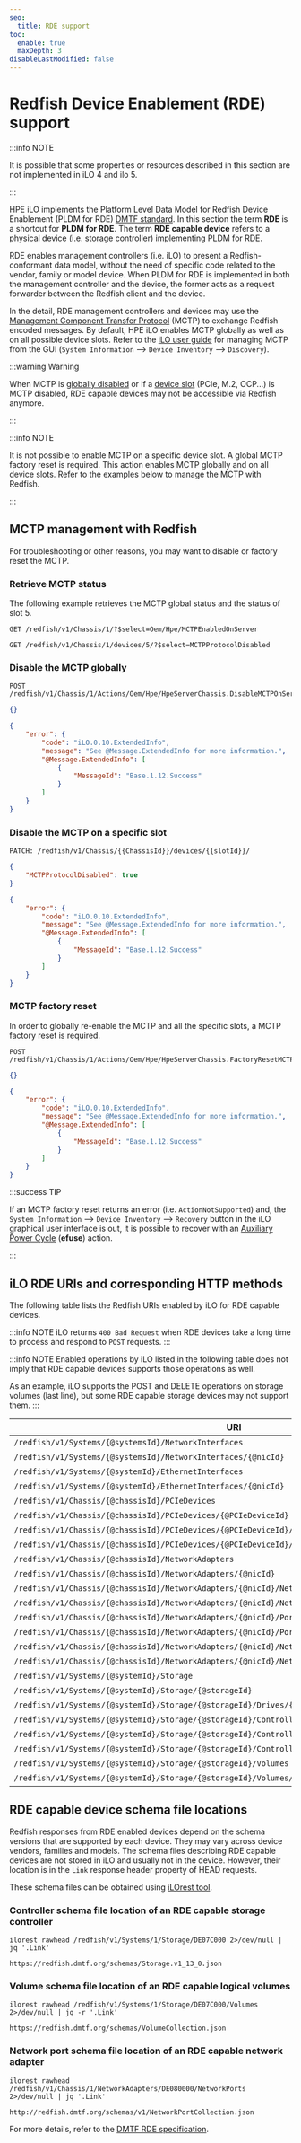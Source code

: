 ```yaml
---
seo:
  title: RDE support
toc:
  enable: true
  maxDepth: 3
disableLastModified: false
---
```


# Redfish Device Enablement (RDE) support

:::info NOTE

It is possible that some properties or resources described in this section are not implemented in iLO 4 and ilo 5.

:::

HPE iLO implements the Platform Level Data Model for Redfish Device Enablement (PLDM for RDE) <a href="https://www.dmtf.org/dsp/DSP0218" target="_blank">DMTF standard</a>. In this section the term **RDE** is a shortcut for **PLDM for RDE**. The term **RDE capable device** refers to a physical device (i.e. storage controller) implementing PLDM for RDE.

RDE enables management controllers (i.e. iLO) to present a Redfish-conformant data model, without the need of specific code related to the vendor, family or model device. When PLDM for RDE is implemented in both the management controller and the device, the former acts as a request forwarder between the Redfish client and the device.

In the detail, RDE management controllers and devices may use the <a href="https://www.dmtf.org/documents/pmci/mctp-base-specification-130" target="_blank">Management Component Transfer Protocol</a> (MCTP) to exchange Redfish encoded messages. By default, HPE iLO enables MCTP globally as well as on all possible device slots. Refer to the <a href="https://www.hpe.com/support/ilo6" target="_blank">iLO user guide</a> for managing MCTP from the GUI (`System Information` --> `Device Inventory` --> `Discovery`).

:::warning Warning


When MCTP is [globally disabled](#disable-the-mctp-globally) or if a [device slot](/docs/redfishservices/ilos/supplementdocuments/rdesupport/#disable-the-mctp-on-a-specific-slot) (PCIe, M.2, OCP...) is MCTP disabled, RDE capable devices may not be accessible via Redfish anymore.


:::

:::info NOTE

It is not possible to enable MCTP on a specific device slot. A global MCTP factory reset is required. This action enables MCTP globally and on all device slots. Refer to the examples below to manage the MCTP with Redfish.

:::

## MCTP management with Redfish

For troubleshooting or other reasons, you may want to disable or factory reset the MCTP.

### Retrieve MCTP status

The following example retrieves the MCTP global status and the status of slot 5.

```text MCTP global status
GET /redfish/v1/Chassis/1/?$select=Oem/Hpe/MCTPEnabledOnServer
```

```text MCTP Specific slot status
GET /redfish/v1/Chassis/1/devices/5/?$select=MCTPProtocolDisabled
```

### Disable the MCTP globally

```text Disable the MCTP
POST /redfish/v1/Chassis/1/Actions/Oem/Hpe/HpeServerChassis.DisableMCTPOnServer/
```

```json Request body
{}
```

```json Response body
{
    "error": {
        "code": "iLO.0.10.ExtendedInfo",
        "message": "See @Message.ExtendedInfo for more information.",
        "@Message.ExtendedInfo": [
            {
                "MessageId": "Base.1.12.Success"
            }
        ]
    }
}
```

### Disable the MCTP on a specific slot

```text Generic PATCH request
PATCH: /redfish/v1/Chassis/{{ChassisId}}/devices/{{slotId}}/
```

```json Request body
{
    "MCTPProtocolDisabled": true
}
```

```json Response body
{
    "error": {
        "code": "iLO.0.10.ExtendedInfo",
        "message": "See @Message.ExtendedInfo for more information.",
        "@Message.ExtendedInfo": [
            {
                "MessageId": "Base.1.12.Success"
            }
        ]
    }
}
```

### MCTP factory reset

In order to globally re-enable the MCTP and all the specific slots, a MCTP factory reset is required.

```text MCTP factory reset
POST /redfish/v1/Chassis/1/Actions/Oem/Hpe/HpeServerChassis.FactoryResetMCTP
```

```json Request body
{}
```

```json Response body
{
    "error": {
        "code": "iLO.0.10.ExtendedInfo",
        "message": "See @Message.ExtendedInfo for more information.",
        "@Message.ExtendedInfo": [
            {
                "MessageId": "Base.1.12.Success"
            }
        ]
    }
}
```

:::success TIP

If an MCTP factory reset returns an error (i.e. `ActionNotSupported`) and, the `System Information` --> `Device Inventory` --> `Recovery` button in the iLO graphical user interface is out, it is possible to recover with an [Auxiliary Power Cycle](/docs/concepts/performing_actions/#example-4) (**efuse**) action.

:::

## iLO RDE URIs and corresponding HTTP methods

The following table lists the Redfish URIs enabled by iLO for RDE capable devices.

:::info NOTE
iLO returns `400 Bad Request` when RDE devices take a long time to process and respond to `POST` requests.
:::

:::info NOTE
Enabled operations by iLO listed in the following table does not imply that RDE capable devices supports those operations as well.

As an example, iLO supports the POST and DELETE operations on storage volumes (last line), but some RDE capable storage devices may not support them.
:::


|URI | GET | HEAD | PATCH | POST | DELETE |
|---|---|---|---|---|---|
|`/redfish/v1/Systems/{@systemsId}/NetworkInterfaces`| Yes | - | - | - | - |
|`/redfish/v1/Systems/{@systemsId}/NetworkInterfaces/{@nicId}`| Yes | Yes | - | - | - |
|`/redfish/v1/Systems/{@systemId}/EthernetInterfaces`| Yes | - | - | - | - |
|`/redfish/v1/Systems/{@systemId}/EthernetInterfaces/{@nicId}`| Yes | Yes | Yes | Yes | - |
|`/redfish/v1/Chassis/{@chassisId}/PCIeDevices`| Yes | - | - | - | - |
|`/redfish/v1/Chassis/{@chassisId}/PCIeDevices/{@PCIeDeviceId}`| Yes | Yes | - | - | - |
|`/redfish/v1/Chassis/{@chassisId}/PCIeDevices/{@PCIeDeviceId}/PCIeFunctions`| Yes | - | - | - | - |
|`/redfish/v1/Chassis/{@chassisId}/PCIeDevices/{@PCIeDeviceId}/PCIeFunctions/{@PCIeFunctionId}`| Yes | Yes | - | - | - |
|`/redfish/v1/Chassis/{@chassisId}/NetworkAdapters`| Yes | - | - | - | - |
|`/redfish/v1/Chassis/{@chassisId}/NetworkAdapters/{@nicId}`| Yes | Yes | Yes | Yes | - |
|`/redfish/v1/Chassis/{@chassisId}/NetworkAdapters/{@nicId}/NetworkPorts`| Yes | - | - | - | - |
|`/redfish/v1/Chassis/{@chassisId}/NetworkAdapters/{@nicId}/NetworkPorts/{@portId}`| Yes | Yes | Yes | Yes | - |
|`/redfish/v1/Chassis/{@chassisId}/NetworkAdapters/{@nicId}/Ports`| Yes | - | - | - | - |
|`/redfish/v1/Chassis/{@chassisId}/NetworkAdapters/{@nicId}/Ports/{@portId}`| Yes | Yes | Yes | Yes | - |
|`/redfish/v1/Chassis/{@chassisId}/NetworkAdapters/{@nicId}/NetworkDeviceFunctions`| Yes | - | - | - | - |
|`/redfish/v1/Chassis/{@chassisId}/NetworkAdapters/{@nicId}/NetworkDeviceFunctions/{@pfId}`| Yes | Yes | Yes | Yes | - |
|`/redfish/v1/Systems/{@systemId}/Storage`| Yes | - | - | - | - |
|`/redfish/v1/Systems/{@systemId}/Storage/{@storageId}`| Yes | Yes | Yes | Yes| - |
|`/redfish/v1/Systems/{@systemId}/Storage/{@storageId}/Drives/{@driveId}`| Yes | Yes | Yes | Yes | - |
|`/redfish/v1/Systems/{@systemId}/Storage/{@storageId}/Controllers/`| Yes | - | - | - | - |
|`/redfish/v1/Systems/{@systemId}/Storage/{@storageId}/Controllers/{@controllerId}`| Yes | Yes | Yes | - | - |
|`/redfish/v1/Systems/{@systemId}/Storage/{@storageId}/Controllers/{@ControllerId}/Ports/{@portId}`| Yes | Yes | Yes | - | -|
|`/redfish/v1/Systems/{@systemId}/Storage/{@storageId}/Volumes`| Yes | - | - | Yes | - |
|`/redfish/v1/Systems/{@systemId}/Storage/{@storageId}/Volumes/{@volumeId}`| Yes | Yes| Yes | Yes | Yes |

## RDE capable device schema file locations

Redfish responses from RDE enabled devices depend on the schema versions that are supported by each device. They may vary across device vendors, families and models. The schema files describing RDE capable devices are not stored in iLO and usually not in the device. However, their location is in the `Link` response header property of HEAD requests.

These schema files can be obtained using <a href="http://hpe.com/info/resttool" target="_blank"> iLOrest tool</a>.

### Controller schema file location of an RDE capable storage controller

```shell iLOrest command
ilorest rawhead /redfish/v1/Systems/1/Storage/DE07C000 2>/dev/null | jq '.Link'
```

```Shell Response
https://redfish.dmtf.org/schemas/Storage.v1_13_0.json
```

### Volume schema file location of an RDE capable logical volumes

```shell iLOrest command
ilorest rawhead /redfish/v1/Systems/1/Storage/DE07C000/Volumes 2>/dev/null | jq -r '.Link'
```

```Shell Response
https://redfish.dmtf.org/schemas/VolumeCollection.json
```

### Network port schema file location of an RDE capable network adapter

```shell iLOrest command
ilorest rawhead /redfish/v1/Chassis/1/NetworkAdapters/DE080000/NetworkPorts 2>/dev/null | jq '.Link'
```

```Shell Response
http://redfish.dmtf.org/schemas/v1/NetworkPortCollection.json
```

For more details, refer to the <a href="https://www.dmtf.org/content/dmtf-releases-update-pldm-redfish-device-enablement-specification" target="_blank"> DMTF RDE specification</a>.
